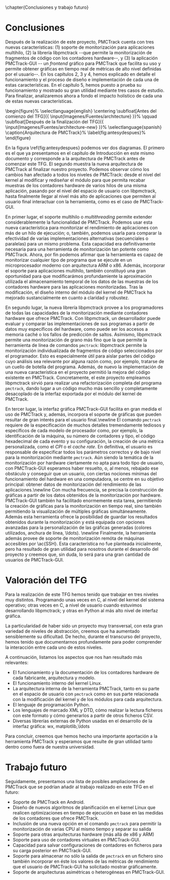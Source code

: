 \chapter{Conclusiones y trabajo futuro}

<!-- En castellano y en inglés -->

# Conclusiones

Después de la realización de este proyecto, PMCTrack cuenta con tres nuevas características: (1) soporte de monitorización para aplicaciones multihilo, (2) la librería libpmctrack --que permite la monitorización de fragmentos de código con los contadores hardware--, y (3) la aplicación PMCTrack-GUI -- un _frontend_ gráfico para PMCTrack que facilita su uso y permite obtener gráficas en tiempo real de métricas de alto nivel definidas por el usuario--. En los capítulos 2, 3 y 4, hemos explicado en detalle el funcionamiento y el proceso de diseño e implementación de cada una de estas características. En el capítulo 5, hemos puesto a prueba su funcionamiento y mostrado su gran utilidad mediante tres casos de estudio. Para finalizar, analizaremos ahora a fondo el impacto holístico de cada una de estas nuevas características.

\begin{figure}%
\selectlanguage{english}
    \centering
    \subfloat[Antes del comienzo del TFG]{{ \input{Imagenes/Fuentes/architecture} }}%
    \qquad
    \subfloat[Después de la finalización del TFG]{{ \input{Imagenes/Fuentes/architecture-new} }}%
\selectlanguage{spanish}
\caption{Arquitectura de PMCTrack}%
\label{fig:antesydespues}%
\end{figure}

En la figura \ref{fig:antesydespues} podemos ver dos diagramas. El primero es el que ya presentamos en el capítulo de Introducción en este mismo documento y corresponde a la arquitectura de PMCTrack antes de comenzar este TFG. El segundo muestra la nueva arquitectura de PMCTrack al finalizar nuestro proyecto. Podemos observar cómo los cambios han afectado a todos los niveles de PMCTrack: desde el nivel del kernel al modificar y rediseñar el módulo para que permita recabar muestras de los contadores hardware de varios hilos de una misma aplicación, pasando por el nivel del espacio de usuario con libpmctrack, hasta finalmente llegar al nivel más alto de aplicaciones que permiten al usuario final interactuar con la herramienta, como es el caso de PMCTrack-GUI.

En primer lugar, el soporte multihilo o *multithreading* permite extender considerablemente la funcionalidad de PMCTrack. Podemos usar esta nueva característica para monitorizar el rendimiento de aplicaciones con más de un hilo de ejecución; o, también, podemos usarla para comparar la efectividad de varias implementaciones alternativas (secuenciales o paralelas) para un mismo problema. Esta capacidad era definitivamente necesaria para una herramienta de monitorización tan potente como PMCTrack. Ahora, por fin podemos afirmar que la herramienta es capaz de monitorizar cualquier tipo de programa que se ejecute en un microprocesador moderno con arquitectura ARM o x86. Además, incorporar el soporte para aplicaciones multihilo, también constituyó una gran oportunidad para que modificarámos profundamiente la aproximación utilizada el almacenamiento temporal de los datos de las muestras de los contadores hardware para las aplicaciones monitorizadas. Tras la modificación, el diseño interno del módulo del kernel de PMCTrack ha mejorado sustancialmente en cuanto a claridad y robustez.

En segundo lugar, la nueva librería libpmctrack provee a los programadores de todas las capacidades de la monitorización mediante contadores hardware que ofrece PMCTrack. Con libpmctrack, un desarrollador puede evaluar y comparar las implementaciones de sus programas a partir de datos muy específicos del hardware, como puede ser los accesos a memoria caché o los fallos de predicción de saltos. Asímismo, libpmctrack permite una monitorización de grano más fino que la que permite la herramienta de línea de comandos `pmctrack`: libpmctrack permite la monitorización individualizada de fragmentos de código seleccionados por el programador. Esto es especialmente útil para aislar partes del código cuyo análisis sea relevante por alguna razón como, por ejemplo, tratarse de un cuello de botella del programa. Además, de nuevo la implementación de una nueva característica en el proyecto permitió la mejora del código existente en PMCTrack. Concretamente, el este proyecto empleamos libpmctrack sirvió para realizar una refactorización completa del programa `pmctrack`, dando lugar a un código mucho más sencillo y completamente desacoplado de la interfaz exportada por el módulo del kernel de PMCTrack.

En tercer lugar, la interfaz gráfica PMCTrack-GUI facilita en gran medida el uso de PMCTrack y, además, incorpora el soporte de gráficas que pueden resultar de gran interés para el usuario final.\newline
El comando `pmctrack` requiere de la especificación de muchos detalles tremendamente tediosos y específicos de cada modelo de procesador como, por ejemplo, la identificación de la máquina, su número de contadores y tipo, el código hexadecimal de cada evento y su configuración, la creación de una métrica personalizada, como el *CPI* o el *cache rate*. En definitiva, el usuario es responsable de especificar todos los parámetros correctos y de bajo nivel para la monitorización mediante `pmctrack`. Aún siendo la temática de la monitorización por hardware ciertamente no apta para todo tipo de usuario, con PMCTrack-GUI esperamos haber resuelto, o, al menos, rebajado ese obstáculo y conseguir que un usuario, con ciertas nociones mínimas del funcionamiento del hardware en una computadora, se centre en su objetivo principal: obtener datos de monitorización del rendimiento de las aplicaciones.\newline
Con mucha frecuencia, se precisa la construcción de gráficas a partir de los datos obtenidos de la monitorización por hardware. PMCTrack-GUI también ha facilitado enormemente esta tarea, permitiendo la creación de gráficas para  la monitorización en tiempo real, sino también permitiendo la visualización de múltiples gráficas simultáneamente. Además esta herramienta ofrece la posibilidad de guardar los resultados obtenidos durante la monitorización y está equipada con opciones avanzadas para la personalización de las gráficas generadas (colores utilizados, anchura de línea, \ldots). \newline
Finalmente, la herramienta además provee de soporte de monitorización remóta de máquinas accesibles por \ac{SSH}. Esta característica no fue planteada inicialmente, pero ha resultado de gran utilidad para nosotros durante el desarrollo del proyecto y creemos que, sin duda, lo será para una gran cantidad de usuarios de PMCTrack-GUI.

# Valoración del TFG

Para la realización de este TFG hemos tenido que trabajar en tres niveles muy distintos. Programando unas veces en C, al nivel del kernel del sistema operativo; otras veces en C, a nivel de usuario cuando estuvimos desarrollando libpmctrack; y otras en Python al más alto nivel de interfaz gráfica.

La particularidad de haber sido un proyecto muy transversal, con esta gran variedad de niveles de abstracción, creemos que ha aumentado sensiblemente su dificultad. De hecho, durante el transcurso del proyecto, hemos tenido que documentarnos profundamente para poder comprender la interacción entre cada uno de estos niveles.

A continuación, listamos los aspectos que nos han resultado más relevantes:

* El funcionamiento y la documentación de los contadores hardware de cada fabricante, arquitectura y modelo.
* El funcionamiento interno del kernel Linux.
* La arquitectura interna de la herramienta PMCTrack, tanto en su parte en el espacio de usuario con `pmctrack` como en sus parte relacionada con la modificación del kernel y de los módulos para cada arquitectura.
* El lenguaje de programación Python.
* Los lenguajes de marcado XML y DTD, cómo realizar la lectura ficheros con este formato y cómo generarlos a partir de otros ficheros CSV.
* Diversas librerías externas de Python usadas en el desarrollo de la interfaz gráfica: wx, matplotlib,\ldots

Para concluir, creemos que hemos hecho una importante aportación a la herramienta PMCTrack y esperamos que resulte de gran utilidad tanto dentro como fuera de nuestra universidad.

# Trabajo futuro
Seguidamente, presentamos una lista de posibles ampliaciones de PMCTrack que se podrían añadir al trabajo realizado en este TFG en el futuro:

* Soporte de PMCTrack en Android.
* Diseño de nuevos algoritmos de planificación en el kernel Linux que realicen optimizaciones en tiempo de ejecución en base en las medidas de los contadores que ofrece PMCTrack.
* Inclusión de una nueva opción en el comando `pmctrack` para permitir la monitorización de varias CPU al mismo tiempo y separar su salida
* Soporte para otras arquitecturas hardware (más allá de x86 y ARM)
* Soporte para uso de contadores virtuales en PMCTrack-GUI.
* Capacidad para salvar configuraciones de contadores en ficheros para su carga posterior en PMCTrack-GUI.
* Soporte para almacenar no sólo la salida de `pmctrack` en un fichero sino también incorporar en éste los valores de las métricas de rendimiento que el usuario de PMCTrack-GUI ha solicitado mostrar gráficamente.
* Soporte de arquitecturas asimétricas o heterogéneas en PMCTrack-GUI.
